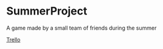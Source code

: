 # SummerProject
A game made by a small team of friends during the summer


[Trello](https://trello.com/b/ZvP6IGe8/summer-project)
